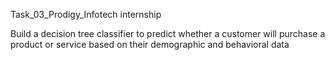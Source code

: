 Task_03_Prodigy_Infotech internship

Build a decision tree classifier to predict whether a customer will purchase a product 
or service based on their demographic and behavioral data
